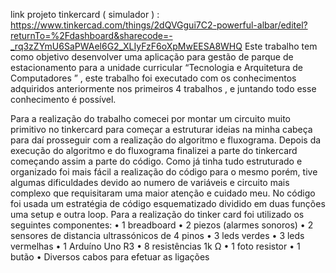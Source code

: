 link projeto tinkercard ( simulador ) : https://www.tinkercad.com/things/2dQVGgui7C2-powerful-albar/editel?returnTo=%2Fdashboard&sharecode=-_rq3zZYmU6SaPWAel6G2_XLIyFzF6oXpMwEESA8WHQ 
Este trabalho tem como objetivo desenvolver uma aplicação para gestão de parque de estacionamento para a unidade curricular “Tecnologia e Arquitetura de Computadores ” , este trabalho foi executado com os conhecimentos adquiridos anteriormente nos primeiros 4 trabalhos , e juntando todo esse conhecimento é possível. 

Para a realização do trabalho comecei por montar um circuito muito primitivo no tinkercard para começar a estruturar ideias na minha cabeça para daí prosseguir com a realização do algoritmo e fluxograma.
Depois da execução do algoritmo e do fluxograma finalizei a parte do tinkercard começando assim a parte do código. Como já tinha tudo estruturado e organizado foi mais fácil a realização do código para o mesmo porém, tive algumas dificuldades devido ao numero de variáveis e circuito mais complexo que requisitaram uma maior atenção e cuidado meu. No código foi usada um estratégia de código esquematizado dividido em duas funções uma setup e outra loop.
Para a realização do tinker card foi utilizado os seguintes componentes: 
•	1 breadboard
•	2 piezos (alarmes sonoros)
•	2 sensores de distancia ultrassónicos de 4 pinos
•	3 leds verdes
•	3 leds vermelhas
•	1 Arduíno Uno R3
•	8 resistências 1k Ω
•	1 foto resistor 
•	1 butão
•	Diversos cabos para efetuar as ligações


